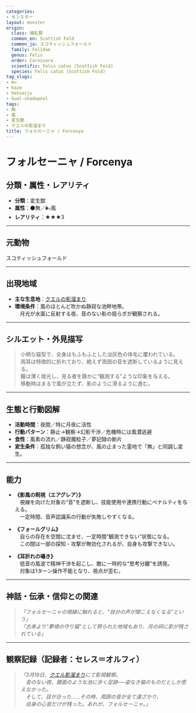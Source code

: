 ```yaml
---
categories:
- モンスター
layout: monster
origin:
  class: 哺乳類
  common_en: Scottish Fold
  common_ja: スコティッシュフォールド
  family: Felidae
  genus: Felis
  order: Carnivora
  scientific: Felis catus (Scottish Fold)
  species: Felis catus (Scottish Fold)
tag_slugs:
- mu
- kaze
- henseiju
- kuel-shadepool
tags:
- 無
- 風
- 変生獣
- クエルの影溜まり
title: フォルセーニャ / Forcenya
---
```


# フォルセーニャ / Forcenya

## 分類・属性・レアリティ

* **分類**：変生獣  
* **属性**：⚫無／🌬風  
* **レアリティ**：★★★3

---

## 元動物
スコティッシュフォールド

---

## 出現地域

* **主な生息地**：[クエルの影溜まり](../place/kuel_shadepool.md)  
* **環境条件**：風のほとんど吹かぬ静寂な池畔地帯。  
　月光が水面に反射する夜、音のない影の揺らぎが観察される。

---

## シルエット・外見描写

> 小柄な猫型で、全身はもふもふとした淡灰色の体毛に覆われている。  
> 両耳は特徴的に折れており、絶えず周囲の音を遮断しているように見える。  
> 瞳は薄く発光し、見る者を静かに“観測する”ような印象を与える。  
> 移動時はまるで風が立たず、影のように滑るように進む。

---

## 生態と行動図解

* **活動時間**：夜間／特に月夜に活性  
* **行動パターン**：静止→観察→幻影干渉／危機時には風潜逃避  
* **食性**：風素の流れ／静寂魔粒子／夢記録の断片  
* **変生条件**：孤独な飼い猫の想念が、風の止まった霊地で「無」と同調し変生。

---

## 能力

* **《影風の睨視（エアグレア）》**  
　視線を向けた対象の“音”を遮断し、技能使用や連携行動にペナルティを与える。  
　一定時間、音声認識系の行動が失敗しやすくなる。

* **《フォールグリム》**  
　自らの存在を空間に沈ませ、一定時間“観測できない”状態になる。  
　この間は一部の探知・攻撃が無効化されるが、自身も攻撃できない。

* **《耳折れの囁き》**  
　低音の風波で精神干渉を起こし、敵に一時的な“思考分離”を誘発。  
　対象は1ターン操作不能となり、視点が歪む。

---

## 神話・伝承・信仰との関連

> *「フォルセーニャの視線に触れると、“自分の声が聞こえなくなる”という」*  
> *「古来より“夢境の守り猫”として祭られた地域もあり、月の祠に影が残されている」*

---

## 観察記録（記録者：セレス＝オルフィ）

> *「3月19日、[クエル影溜まり](../place/kuel_shadepool.md)にて影視観察。  
　音のない夜、鏡面のような池に歩く足跡──姿なき猫のものだとしか思えなかった。  
　そして、目が合った……その時、周囲の音が全て遠ざかり、  
　自身の心音だけが残った。あれが、フォルセーニャ。」*